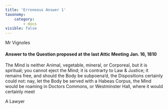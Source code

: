 ```yaml
---
title: 'Erroneous Answer 1'
taxonomy:
    category:
        - docs
visible: false
---
```


<div class="author">Mr Vignoles</div>

#### Answer to the Question proposed at the last Attic Meeting Jan. 16, 1810

The Mind is neither Animal, vegetable, mineral, or Corporeal, but it is spiritual; you cannot eject the Mind; it is contrarty to Law & Justice; it remains free, and should the Body be subpoena’d, the Dispositions certainly could not: nay, let the Body be served with a Habeas Corpus, the Mind would be roaming in Doctors Commons, or Westminster Hall, where it would certainly meet

A Lawyer